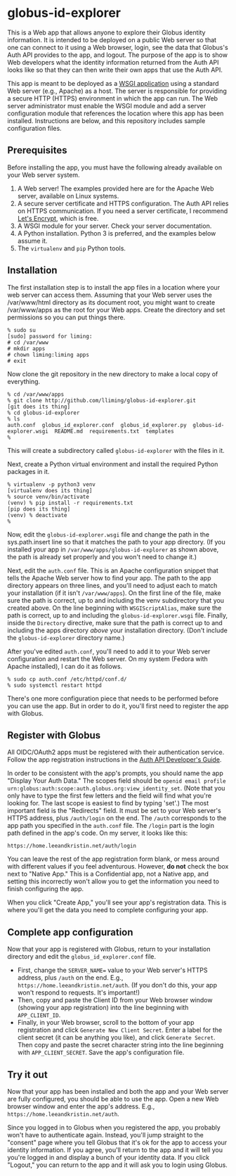 # globus-id-explorer
This is a Web app that allows anyone to explore their Globus identity information. It is intended 
to be deployed on a public Web server so that one can connect to it using a Web browser, login, 
see the data that Globus's Auth API provides to the app, and logout. The purpose of the app is to 
show Web developers what the identity information returned from the Auth API looks like so that 
they can then write their own apps that use the Auth API.

This app is meant to be deployed as a [WSGI application](https://wsgi.readthedocs.io/en/latest/) 
using a standard Web server (e.g., Apache) as a host. The server is responsible for providing a 
secure HTTP (HTTPS) environment in which the app can run. The Web server administrator must 
enable the WSGI module and add a server configuration module that references the location where 
this app has been installed. Instructions are below, and this repository includes sample 
configuration files.

## Prerequisites
Before installing the app, you must have the following already available on your Web server system.

1. A Web server! The examples provided here are for the Apache Web server, available on Linux systems.
2. A secure server certificate and HTTPS configuration. The Auth API relies on HTTPS communication. If you need a server certificate, I recommend [Let's Encrypt](https://letsencrypt.org/), which is free.
3. A WSGI module for your server. Check your server documentation.
4. A Python installation. Python 3 is preferred, and the examples below assume it.
5. The ``virtualenv`` and ``pip`` Python tools.

## Installation
The first installation step is to install the app files in a location where your web server can
access them. Assuming that your Web server uses the /var/www/html directory as its document 
root, you might want to create /var/www/apps as the root for your Web apps.  Create the directory
and set permissions so you can put things there.
```
% sudo su
[sudo] password for liming: 
# cd /var/www
# mkdir apps
# chown liming:liming apps
# exit
```
Now clone the git repository in the new directory to make a local copy of everything.
```
% cd /var/www/apps
% git clone http://github.com/lliming/globus-id-explorer.git
[git does its thing]
% cd globus-id-explorer
% ls
auth.conf  globus_id_explorer.conf  globus_id_explorer.py  globus-id-explorer.wsgi  README.md  requirements.txt  templates 
% 
```
This will create a subdirectory called ``globus-id-explorer`` with the files in it.

Next, create a Python virtual environment and install the required Python packages in it.
```
% virtualenv -p python3 venv
[virtualenv does its thing]
% source venv/bin/activate
(venv) % pip install -r requirements.txt
[pip does its thing]
(venv) % deactivate
% 
```
Now, edit the ``globus-id-explorer.wsgi`` file and change the path in the sys.path.insert line 
so that it matches the path to your app directory. (If you installed your app in ``/var/www/apps/globus-id-explorer``
as shown above, the path is already set properly and you won't need to change it.)

Next, edit the ``auth.conf`` file. This is an Apache configuration snippet that tells the Apache
Web server how to find your app. The path to the app directory appears on three lines, and you'll
need to adjust each to match your installation (if it isn't ``/var/www/apps``). On the first line
of the file, make sure the path is correct, up to and including the venv subdirectory that you
created above.  On the line beginning with ``WSGIScriptAlias``, make sure the path is correct,
up to and including the ``globus-id-explorer.wsgi`` file. Finally, inside the ``Directory`` directive,
make sure that the path is correct up to and including the apps directory *above* your installation
directory. (Don't include the ``globus-id-explorer`` directory name.)

After you've edited ``auth.conf``, you'll need to add it to your Web server configuration and
restart the Web server. On my system (Fedora with Apache installed), I can do it as follows.
```
% sudo cp auth.conf /etc/httpd/conf.d/
% sudo systemctl restart httpd
```
There's one more configuration piece that needs to be performed before you can use the app.
But in order to do it, you'll first need to register the app with Globus.

## Register with Globus
All OIDC/OAuth2 apps must be registered with their authentication service. Follow the app registration instructions in the [Auth API Developer's Guide](https://docs.globus.org/api/auth/developer-guide/#register-app).

In order to be consistent with the app's prompts, you should name the app "Display Your
Auth Data." The scopes field should be 
``openid email profile urn:globus:auth:scope:auth.globus.org:view_identity_set``. (Note
that you only have to type the first few letters and the field will find what you're
looking for. The last scope is easiest to find by typing 'set'.) The most important
field is the "Redirects" field. It must be set to your Web server's HTTPS address, plus 
``/auth/login`` on the end. The ``/auth`` corresponds to the app path you specified in
the ``auth.conf`` file. The ``/login`` part is the login path defined in the app's code.
On my server, it looks like this:
```
https://home.leeandkristin.net/auth/login
```
You can leave the rest of the app registration form blank, or mess around with different
values if you feel adventurous. However, **do not** check the box next to "Native App."
This is a Confidential app, not a Native app, and setting this incorrectly won't allow
you to get the information you need to finish configuring the app.

When you click "Create App," you'll see your app's registration data. This is where you'll
get the data you need to complete configuring your app.

## Complete app configuration

Now that your app is registered with Globus, return to your installation directory and
edit the ``globus_id_explorer.conf`` file.

- First, change the ``SERVER_NAME=`` value to your Web server's HTTPS address, plus
  ``/auth`` on the end. E.g., ``https://home.leeandkristin.net/auth``. (If you don't do
  this, your app won't respond to requests. It's important!) 
- Then, copy and paste the
  Client ID from your Web browser window (showing your app registration) into the line
  beginning with ``APP_CLIENT_ID``.  
- Finally, in your Web browser, scroll to the bottom
  of your app registration and click ``Generate New Client Secret``. Enter a label for
  the client secret (it can be anything you like), and click ``Generate Secret``. Then
  copy and paste the secret character string into the line beginning with
  ``APP_CLIENT_SECRET``.  Save the app's configuration file.

## Try it out
Now that your app has been installed and both the app and your Web server are
fully configured, you should be able to use the app.  Open a new Web browser window
and enter the app's address. E.g., ``https://home.leeandkristin.net/auth``.

Since you logged in to Globus when you registered the app, you probably won't have to
authenticate again. Instead, you'll jump straight to the "consent" page where you
tell Globus that it's ok for the app to access your identity information. If you
agree, you'll return to the app and it will tell you you're logged in and
display a bunch of your identity data. If you click "Logout," you can return to the
app and it will ask you to login using Globus.
